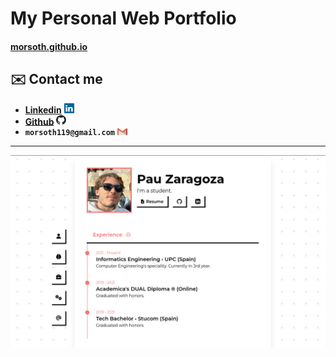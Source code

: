 # My Personal Web Portfolio

#### [morsoth.github.io](morsoth.github.io)

## ✉️ Contact me

* [**Linkedin**](https://www.google.com) <img src="public/icons/linkedin.svg" alt="linkedin-icon" width="16">
* [**Github**](https://www.google.com) <img src="public/icons/github.svg" alt="github-icon" width="16">
* **`morsoth119@gmail.com`** <img src="public/icons/gmail.svg" alt="gmail-icon" width="16">

---

![web-portfolio](public/imgs/web-portfolio.png)